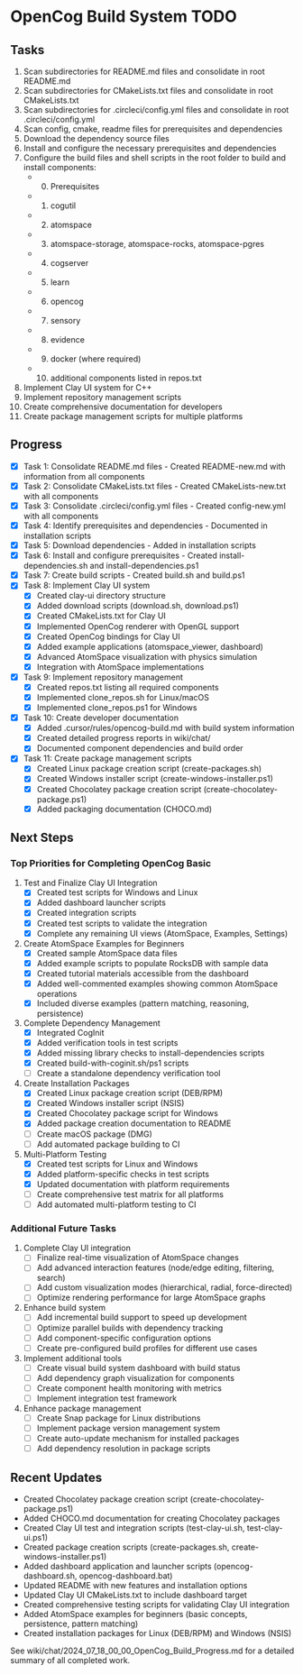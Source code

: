 # OpenCog Build System TODO

## Tasks
1. Scan subdirectories for README.md files and consolidate in root README.md
2. Scan subdirectories for CMakeLists.txt files and consolidate in root CMakeLists.txt
3. Scan subdirectories for .circleci/config.yml files and consolidate in root .circleci/config.yml
4. Scan config, cmake, readme files for prerequisites and dependencies
5. Download the dependency source files
6. Install and configure the necessary prerequisites and dependencies
7. Configure the build files and shell scripts in the root folder to build and install components:
   - 0. Prerequisites
   - 1. cogutil
   - 2. atomspace
   - 3. atomspace-storage, atomspace-rocks, atomspace-pgres
   - 4. cogserver
   - 5. learn
   - 6. opencog
   - 7. sensory
   - 8. evidence
   - 9. docker (where required)
   - 10. additional components listed in repos.txt
8. Implement Clay UI system for C++
9. Implement repository management scripts
10. Create comprehensive documentation for developers
11. Create package management scripts for multiple platforms

## Progress
- [x] Task 1: Consolidate README.md files - Created README-new.md with information from all components
- [x] Task 2: Consolidate CMakeLists.txt files - Created CMakeLists-new.txt with all components
- [x] Task 3: Consolidate .circleci/config.yml files - Created config-new.yml with all components
- [x] Task 4: Identify prerequisites and dependencies - Documented in installation scripts
- [x] Task 5: Download dependencies - Added in installation scripts
- [x] Task 6: Install and configure prerequisites - Created install-dependencies.sh and install-dependencies.ps1
- [x] Task 7: Create build scripts - Created build.sh and build.ps1
- [x] Task 8: Implement Clay UI system
  - [x] Created clay-ui directory structure
  - [x] Added download scripts (download.sh, download.ps1)
  - [x] Created CMakeLists.txt for Clay UI
  - [x] Implemented OpenCog renderer with OpenGL support
  - [x] Created OpenCog bindings for Clay UI
  - [x] Added example applications (atomspace_viewer, dashboard)
  - [x] Advanced AtomSpace visualization with physics simulation
  - [x] Integration with AtomSpace implementations
- [x] Task 9: Implement repository management
  - [x] Created repos.txt listing all required components
  - [x] Implemented clone_repos.sh for Linux/macOS
  - [x] Implemented clone_repos.ps1 for Windows
- [x] Task 10: Create developer documentation
  - [x] Added .cursor/rules/opencog-build.md with build system information
  - [x] Created detailed progress reports in wiki/chat/
  - [x] Documented component dependencies and build order
- [x] Task 11: Create package management scripts
  - [x] Created Linux package creation script (create-packages.sh)
  - [x] Created Windows installer script (create-windows-installer.ps1)
  - [x] Created Chocolatey package creation script (create-chocolatey-package.ps1)
  - [x] Added packaging documentation (CHOCO.md)

## Next Steps

### Top Priorities for Completing OpenCog Basic
1. Test and Finalize Clay UI Integration
   - [x] Created test scripts for Windows and Linux
   - [x] Added dashboard launcher scripts
   - [x] Created integration scripts
   - [x] Created test scripts to validate the integration
   - [x] Complete any remaining UI views (AtomSpace, Examples, Settings)

2. Create AtomSpace Examples for Beginners
   - [x] Created sample AtomSpace data files
   - [x] Added example scripts to populate RocksDB with sample data
   - [x] Created tutorial materials accessible from the dashboard
   - [x] Added well-commented examples showing common AtomSpace operations
   - [x] Included diverse examples (pattern matching, reasoning, persistence)

3. Complete Dependency Management
   - [x] Integrated CogInit
   - [x] Added verification tools in test scripts
   - [x] Added missing library checks to install-dependencies scripts
   - [x] Created build-with-coginit.sh/ps1 scripts
   - [ ] Create a standalone dependency verification tool

4. Create Installation Packages
   - [x] Created Linux package creation script (DEB/RPM)
   - [x] Created Windows installer script (NSIS)
   - [x] Created Chocolatey package script for Windows
   - [x] Added package creation documentation to README
   - [ ] Create macOS package (DMG)
   - [ ] Add automated package building to CI

5. Multi-Platform Testing
   - [x] Created test scripts for Linux and Windows
   - [x] Added platform-specific checks in test scripts
   - [x] Updated documentation with platform requirements
   - [ ] Create comprehensive test matrix for all platforms
   - [ ] Add automated multi-platform testing to CI

### Additional Future Tasks
1. Complete Clay UI integration
   - [ ] Finalize real-time visualization of AtomSpace changes
   - [ ] Add advanced interaction features (node/edge editing, filtering, search)
   - [ ] Add custom visualization modes (hierarchical, radial, force-directed)
   - [ ] Optimize rendering performance for large AtomSpace graphs

2. Enhance build system
   - [ ] Add incremental build support to speed up development
   - [ ] Optimize parallel builds with dependency tracking
   - [ ] Add component-specific configuration options
   - [ ] Create pre-configured build profiles for different use cases

3. Implement additional tools
   - [ ] Create visual build system dashboard with build status
   - [ ] Add dependency graph visualization for components
   - [ ] Create component health monitoring with metrics
   - [ ] Implement integration test framework

4. Enhance package management
   - [ ] Create Snap package for Linux distributions
   - [ ] Implement package version management system
   - [ ] Create auto-update mechanism for installed packages
   - [ ] Add dependency resolution in package scripts

## Recent Updates
- Created Chocolatey package creation script (create-chocolatey-package.ps1)
- Added CHOCO.md documentation for creating Chocolatey packages
- Created Clay UI test and integration scripts (test-clay-ui.sh, test-clay-ui.ps1)
- Created package creation scripts (create-packages.sh, create-windows-installer.ps1)
- Added dashboard application and launcher scripts (opencog-dashboard.sh, opencog-dashboard.bat)
- Updated README with new features and installation options
- Updated Clay UI CMakeLists.txt to include dashboard target
- Created comprehensive testing scripts for validating Clay UI integration
- Added AtomSpace examples for beginners (basic concepts, persistence, pattern matching)
- Created installation packages for Linux (DEB/RPM) and Windows (NSIS)

See wiki/chat/2024_07_18_00_00_OpenCog_Build_Progress.md for a detailed summary of all completed work. 